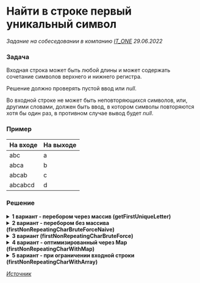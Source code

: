 # Найти в строке первый уникальный символ

_Задание на собеседовании в компанию [IT_ONE](https://www.it-one.ru/) 29.06.2022_

### Задача

Входная строка может быть любой длины и может содержать сочетание символов верхнего и нижнего регистра.

Решение должно проверять пустой ввод или _null_.

Во входной строке не может быть неповторяющихся символов, или, другими словами, должен быть ввод,
в котором символы повторяются хотя бы один раз, в противном случае вывод будет _null_.

### Пример

| На входе | На выходе |
|---------|-----------|
| abc     | a         |
| abca    | b         |
| abcab   | c         |
| abcabcd | d         |

### Решение

<details>
<summary>
<b>1 вариант - перебором через массив (getFirstUniqueLetter)</b>
</summary>
Временная сложность решения составляет <b><i>O(n²)</i></b> из-за двух вложенных циклов.
</details>

<details>
<summary>
<b>2 вариант - перебором без массива (firstNonRepeatingCharBruteForceNaive)</b>
</summary>

Начинаем с начала строки, берем по одному символу за раз и сравниваем символ с каждым символом строки.  

Если находим совпадение, то это означает, что данный символ повторяется в другом месте строки, поэтому переходим к следующему символу.

Если нет совпадения для символа, мы нашли решение и выходим из программы с символом.

Временная сложность решения составляет _**_O(n²)_**_ из-за двух вложенных циклов.

Для каждого символа приходится перебирать все символы входной строки.
</details>

<details>
<summary>
<b>3 вариант (firstNonRepeatingCharBruteForce)</b>
</summary>

Более компактное решение 2 варианта, в котором используются методы _lastIndexOf_ класса _String_.

Если находим символ, чей первый индекс в строке также является последним индексом, то это означает,
что символ существует только по этому индексу в строке и, следовательно, становится первым неповторяющимся символом.

Временная сложность - _**_O(n)_**_.

Метод _lastIndexOf_ выполняется за время **_O(n)_** в дополнение к уже запущенному внешнему циклу,
что делает это решение в итоге **_O(n²)_**, аналогично предыдущему.
</details>

<details>
<summary>
<b>4 вариант - оптимизированный через Map (firstNonRepeatingCharWithMap)</b>
</summary>

Узким местом предыдущих решений является то, что приходится сравнивать каждый символ со всеми символами в строке,
пока не достигнем конца строки или не найдем ответ.

Но если запомнить, сколько раз появляется каждый символ, то не нужно будет сравнивать каждый раз.

Вместо этого нужно просто искать частоту появления символа.

Для этой цели можно использовать _Map_, точнее, _HashMap_.

_Map_ будет хранить символ в качестве ключа и его частоту в качестве значения.

Когда берем каждый символ, есть два варианта:
- если символ уже есть в _Map_, то добавляем текущую позицию к его значению;
- если символа еще нет в _Map_, то это новый символ, поэтому увеличиваем значение количества его вхождений в строку.

После завершения вычисления для всей строки будет _Map_, которая покажет количество каждого символа в строке.

Останется только еще раз перебрать _String_ и найти первый символ, у которого значение в _Map_ равно единице. Это и будет ответом.

Решение будет работать намного быстрее, учитывая, что поиск в _Map_ является операцией с постоянным временем **_O(1)_**.

Это означает, что время получения результата не будет расти с увеличением размера входной строки.
</details>

<details>
<summary>
<b>5 вариант - при ограничении входной строки (firstNonRepeatingCharWithArray)</b>
</summary>

Если ограничить набор входных символов только символами нижнего регистра/символами верхнего регистра/символами английского алфавита и т. д., то лучшим решением будет использование массива фиксированного размера.

Например, если ввод ограничен только строчными буквами латинского алфавита без разделителей, можно использовать массив размером 26, где каждый индекс в массиве относится к алфавиту, а значение может обозначать частоту символа в строке.

Первый символ в строке, значение которого в массиве равно 1, является ответом.
</details>

_[Источник](https://www.baeldung.com/java-find-the-first-non-repeating-character)_
